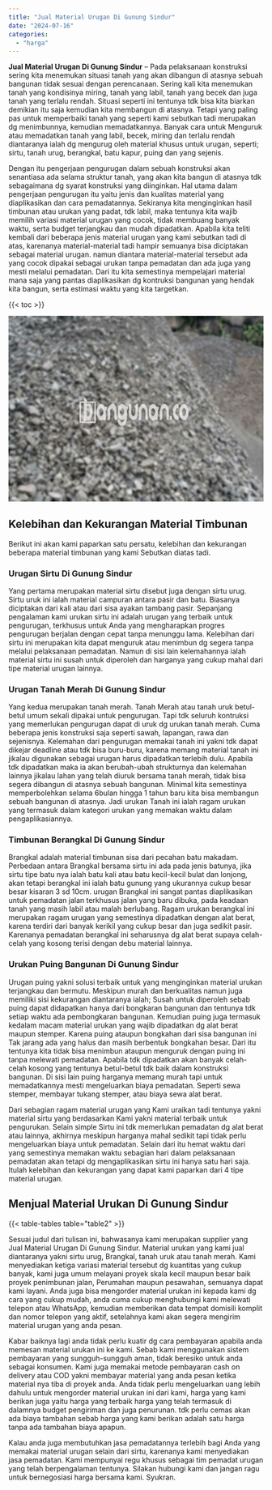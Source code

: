 ```yaml
---
title: "Jual Material Urugan Di Gunung Sindur"
date: "2024-07-16"
categories: 
  - "harga"
---
```


**Jual Material Urugan Di Gunung Sindur** – Pada pelaksanaan konstruksi sering kita menemukan situasi tanah yang akan dibangun di atasnya sebuah bangunan tidak sesuai dengan perencanaan. Sering kali kita menemukan tanah yang kondisinya miring, tanah yang labil, tanah yang becek dan juga tanah yang terlalu rendah. Situasi seperti ini tentunya tdk bisa kita biarkan demikian itu saja kemudian kita membangun di atasnya. Tetapi yang paling pas untuk memperbaiki tanah yang seperti kami sebutkan tadi merupakan dg menimbunnya, kemudian memadatkannya. Banyak cara untuk Menguruk atau memadatkan tanah yang labil, becek, miring dan terlalu rendah diantaranya ialah dg mengurug oleh material khusus untuk urugan, seperti; sirtu, tanah urug, berangkal, batu kapur, puing dan yang sejenis.

Dengan itu pengerjaan pengurugan dalam sebuah konstruksi akan senantiasa ada selama struktur tanah, yang akan kita bangun di atasnya tdk sebagaimana dg syarat konstruksi yang diinginkan. Hal utama dalam pengerjaan pengurugan itu yaitu jenis dan kualitas material yang diaplikasikan dan cara pemadatannya. Sekiranya kita menginginkan hasil timbunan atau urukan yang padat, tdk labil, maka tentunya kita wajib memilih variasi material urugan yang cocok, tidak membuang banyak waktu, serta budget terjangkau dan mudah dipadatkan. Apabila kita teliti kembali dari beberapa jenis material urugan yang kami sebutkan tadi di atas, karenanya material-material tadi hampir semuanya bisa diciptakan sebagai material urugan. namun diantara material-material tersebut ada yang cocok dipakai sebagai urukan tanpa pemadatan dan ada juga yang mesti melalui pemadatan. Dari itu kita semestinya mempelajari material mana saja yang pantas diaplikasikan dg kontruksi bangunan yang hendak kita bangun, serta estimasi waktu yang kita targetkan.

{{< toc >}}

![Jual Material Urugan Di Gunung Sindur](/images/jual-urugan-17.png)

## Kelebihan dan Kekurangan Material Timbunan

Berikut ini akan kami paparkan satu persatu, kelebihan dan kekurangan beberapa material timbunan yang kami Sebutkan diatas tadi.

### Urugan Sirtu Di Gunung Sindur

Yang pertama merupakan material sirtu disebut juga dengan sirtu urug. Sirtu uruk ini ialah material campuran antara pasir dan batu. Biasanya diciptakan dari kali atau dari sisa ayakan tambang pasir. Sepanjang pengalaman kami urukan sirtu ini adalah urugan yang terbaik untuk pengurugan, terkhusus untuk Anda yang mengharapkan progres pengurugan berjalan dengan cepat tanpa menunggu lama. Kelebihan dari sirtu ini merupakan kita dapat menguruk atau menimbun dg segera tanpa melalui pelaksanaan pemadatan. Namun di sisi lain kelemahannya ialah material sirtu ini susah untuk diperoleh dan harganya yang cukup mahal dari tipe material urugan lainnya.

### Urugan Tanah Merah Di Gunung Sindur

Yang kedua merupakan tanah merah. Tanah Merah atau tanah uruk betul-betul umum sekali dipakai untuk pengurugan. Tapi tdk seluruh kontruksi yang memerlukan pengurugan dapat di uruk dg urukan tanah merah. Cuma beberapa jenis konstruksi saja seperti sawah, lapangan, rawa dan sejenisnya. Kelemahan dari pengurugan memakai tanah ini yakni tdk dapat dikejar deadline atau tdk bisa buru-buru, karena memang material tanah ini jikalau digunakan sebagai urugan harus dipadatkan terlebih dulu. Apabila tdk dipadatkan maka ia akan berubah-ubah strukturnya dan kelemahan lainnya jikalau lahan yang telah diuruk bersama tanah merah, tidak bisa segera dibangun di atasnya sebuah bangunan. Minimal kita semestinya memperbolehkan selama 6bulan hingga 1 tahun baru kita bisa membangun sebuah bangunan di atasnya. Jadi urukan Tanah ini ialah ragam urukan yang termasuk dalam kategori urukan yang memakan waktu dalam pengaplikasiannya.

### Timbunan Berangkal Di Gunung Sindur

Brangkal adalah material timbunan sisa dari pecahan batu makadam. Perbedaan antara Brangkal bersama sirtu ini ada pada jenis batunya, jika sirtu tipe batu nya ialah batu kali atau batu kecil-kecil bulat dan lonjong, akan tetapi berangkal ini ialah batu gunung yang ukurannya cukup besar besar kisaran 3 sd 10cm. urugan Brangkal ini sangat pantas diaplikasikan untuk pemadatan jalan terkhusus jalan yang baru dibuka, pada keadaan tanah yang masih labil atau malah berlubang. Ragam urukan berangkal ini merupakan ragam urugan yang semestinya dipadatkan dengan alat berat, karena terdiri dari banyak kerikil yang cukup besar dan juga sedikit pasir. Karenanya pemadatan berangkal ini seharusnya dg alat berat supaya celah-celah yang kosong terisi dengan debu material lainnya.

### Urukan Puing Bangunan Di Gunung Sindur

Urugan puing yakni solusi terbaik untuk yang menginginkan material urukan terjangkau dan bermutu. Meskipun murah dan berkualitas namun juga memiliki sisi kekurangan diantaranya ialah; Susah untuk diperoleh sebab puing dapat didapatkan hanya dari bongkaran bangunan dan tentunya tdk setiap waktu ada pembongkaran bangunan. Kemudian puing juga termasuk kedalam macam material urukan yang wajib dipadatkan dg alat berat maupun stemper. Karena puing ataupun bongkahan dari sisa bangunan ini Tak jarang ada yang halus dan masih berbentuk bongkahan besar. Dari itu tentunya kita tidak bisa menimbun ataupun menguruk dengan puing ini tanpa melewati pemadatan. Apabila tdk dipadatkan akan banyak celah-celah kosong yang tentunya betul-betul tdk baik dalam konstruksi bangunan. Di sisi lain puing harganya memang murah tapi untuk memadatkannya mesti mengeluarkan biaya pemadatan. Seperti sewa stemper, membayar tukang stemper, atau biaya sewa alat berat.

Dari sebagian ragam material urugan yang Kami uraikan tadi tentunya yakni material sirtu yang berdasarkan Kami yakni material terbaik untuk pengurukan. Selain simple Sirtu ini tdk memerlukan pemadatan dg alat berat atau lainnya, akhirnya meskipun harganya mahal sedikit tapi tidak perlu mengeluarkan biaya untuk pemadatan. Selain dari itu hemat waktu dari yang semestinya memakan waktu sebagian hari dalam pelaksanaan pemadatan akan tetapi dg mengaplikasikan sirtu ini hanya satu hari saja. Itulah kelebihan dan kekurangan yang dapat kami paparkan dari 4 tipe material urugan.

## Menjual Material Urukan Di Gunung Sindur

{{< table-tables table="table2" >}}

Sesuai judul dari tulisan ini, bahwasanya kami merupakan supplier yang Jual Material Urugan Di Gunung Sindur. Material urukan yang kami jual diantaranya yakni sirtu urug, Brangkal, tanah uruk atau tanah merah. Kami menyediakan ketiga variasi material tersebut dg kuantitas yang cukup banyak, kami juga umum melayani proyek skala kecil maupun besar baik proyek penimbunan jalan, Perumahan maupun pesawahan, semuanya dapat kami layani. Anda juga bisa mengorder material urukan ini kepada kami dg cara yang cukup mudah, anda cuma cukup menghubungi kami melewati telepon atau WhatsApp, kemudian memberikan data tempat domisili komplit dan nomor telepon yang aktif, setelahnya kami akan segera mengirim material urugan yang anda pesan.

Kabar baiknya lagi anda tidak perlu kuatir dg cara pembayaran apabila anda memesan material urukan ini ke kami. Sebab kami menggunakan sistem pembayaran yang sungguh-sungguh aman, tidak beresiko untuk anda sebagai konsumen. Kami juga memakai metode pembayaran cash on delivery atau COD yakni membayar material yang anda pesan ketika material nya tiba di proyek anda. Anda tidak perlu mengeluarkan uang lebih dahulu untuk mengorder material urukan ini dari kami, harga yang kami berikan juga yaitu harga yang terbaik harga yang telah termasuk di dalamnya budget pengiriman dan juga penurunan. tdk perlu cemas akan ada biaya tambahan sebab harga yang kami berikan adalah satu harga tanpa ada tambahan biaya apapun.

Kalau anda juga membutuhkan jasa pemadatannya terlebih bagi Anda yang memakai material urugan selain dari sirtu, karenanya kami menyediakan jasa pemadatan. Kami mempunyai regu khusus sebagai tim pemadat urugan yang telah berpengalaman tentunya. Silakan hubungi kami dan jangan ragu untuk bernegosiasi harga bersama kami. Syukran.
